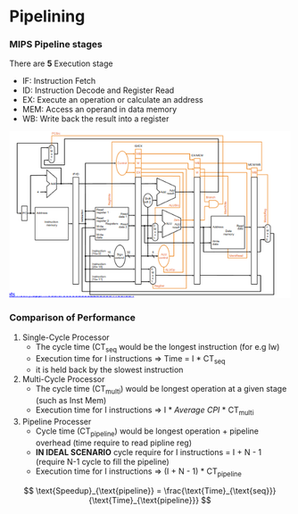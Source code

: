 # Pipelining 
### MIPS Pipeline stages
There are **5** Execution stage
* IF: Instruction Fetch
* ID: Instruction Decode and Register Read 
* EX: Execute an operation or calculate an address 
* MEM: Access an operand in data memory 
* WB: Write back the result into a register 

![Pipeline](https://github.com/lyhthaddeus/Notes/blob/main/WrittenNotes/CS2100/comp/PipelineDataControlPath.png) 

### Comparison of Performance
1. Single-Cycle Processor
    * The cycle time (CT<sub>seq</sub> would be the longest instruction (for e.g lw)
    * Execution time for I instructions => Time = I * CT<sub>seq</sub>              
    * it is held back by the slowest instruction
2. Multi-Cycle Processor 
    * The cycle time (CT<sub>multi</sub>) would be longest operation at a given stage (such as Inst Mem)
    * Execution time for I instructions => I * *Average CPI* * CT<sub>multi</sub> 
3. Pipeline Processer 
    * Cycle time (CT<sub>pipeline</sub>) would be longest operation + pipeline overhead (time require to read pipline reg)
    * **IN IDEAL SCENARIO** cycle require for I instructions = I + N - 1 (require N-1 cycle to fill the pipeline)
    * Execution time for I instructions => (I + N - 1) * CT<sub>pipeline</sub>

$$ \text{Speedup}_{\text{pipeline}} = \frac{\text{Time}_{\text{seq}}}{\text{Time}_{\text{pipeline}}} $$




